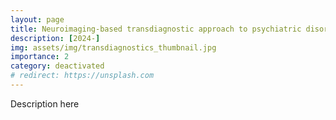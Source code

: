 ```yaml
---
layout: page
title: Neuroimaging-based transdiagnostic approach to psychiatric disorders in adolescents
description: [2024-]
img: assets/img/transdiagnostics_thumbnail.jpg
importance: 2
category: deactivated
# redirect: https://unsplash.com
---
```


Description here
